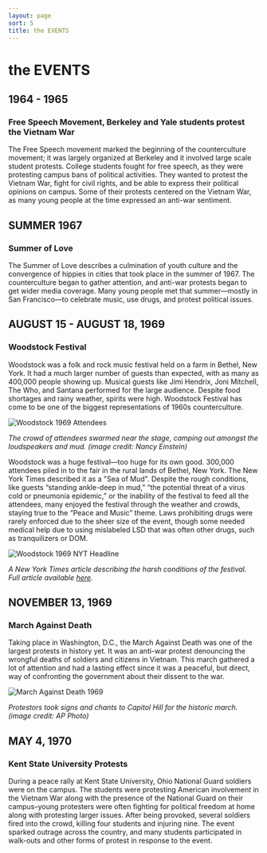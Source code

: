 ```yaml
---
layout: page
sort: 5
title: the EVENTS
---
```


# the EVENTS

## 1964 - 1965 
### Free Speech Movement, Berkeley and Yale students protest the Vietnam War

The Free Speech movement marked the beginning of the counterculture movement; it was largely organized at Berkeley and it involved large scale student protests. College students fought for free speech, as they were protesting campus bans of political activities. They wanted to protest the Vietnam War, fight for civil rights, and be able to express their political opinions on campus. Some of their protests centered on the Vietnam War, as many young people at the time expressed an anti-war sentiment.

## SUMMER 1967 
### Summer of Love

The Summer of Love describes a culmination of youth culture and the convergence of hippies in cities that took place in the summer of 1967. The counterculture began to gather attention, and anti-war protests began to get wider media coverage. Many young people met that summer—mostly in San Francisco—to celebrate music, use drugs, and protest political issues.

## AUGUST 15 - AUGUST 18, 1969 
### Woodstock Festival

Woodstock was a folk and rock music festival held on a farm in Bethel, New York. It had a much larger number of guests than expected, with as many as 400,000 people showing up. Musical guests like Jimi Hendrix, Joni Mitchell, The Who, and Santana performed for the large audience. Despite food shortages and rainy weather, spirits were high. Woodstock Festival has come to be one of the biggest representations of 1960s counterculture.

![Woodstock 1969 Attendees](https://www.history.com/.image/c_limit%2Ccs_srgb%2Cq_auto:good%2Cw_700/MTYzMTI5OTg0MDU4MTQwNDMz/the-crowd.webp)

<p class="description"><i>The crowd of attendees swarmed near the stage, camping out amongst the loudspeakers and mud. (image credit: Nancy Einstein)</i></p>

Woodstock was a huge festival—too huge for its own good. 300,000 attendees piled in to the fair in the rural lands of Bethel, New York. The New York Times described it as a "Sea of Mud". Despite the rough conditions, like guests “standing ankle-deep in mud,” “the potential threat of a virus cold or pneumonia epidemic,” or the inability of the festival to feed all the attendees, many enjoyed the festival through the weather and crowds, staying true to the “Peace and Music” theme. Laws prohibiting drugs were rarely enforced due to the sheer size of the event, though some needed medical help due to using mislabeled LSD that was often other drugs, such as tranquilizers or DOM.

![Woodstock 1969 NYT Headline](../assets/image/woodstock-headline.png)

<p class="description"><i>A New York Times article describing the harsh conditions of the festival. Full article available <a href="http://woodstockpreservation.org/Gallery/NYT-PDF/9_300000CampInSeaOfMud.pdf">here</a>.</i></p>

## NOVEMBER 13, 1969 
### March Against Death

Taking place in Washington, D.C., the March Against Death was one of the largest protests in history yet. It was an anti-war protest denouncing the wrongful deaths of soldiers and citizens in Vietnam. This march gathered a lot of attention and had a lasting effect since it was a peaceful, but direct, way of confronting the government about their dissent to the war.

![March Against Death 1969](https://donnamarie93.files.wordpress.com/2016/11/counterculture3.jpg)

<p class="description"><i>Protestors took signs and chants to Capitol Hill for the historic march. (image credit: AP Photo)</i></p>

## MAY 4, 1970 
### Kent State University Protests

During a peace rally at Kent State University, Ohio National Guard soldiers were on the campus. The students were protesting American involvement in the Vietnam War along with the presence of the National Guard on their campus–young protesters were often fighting for political freedom at home along with protesting larger issues. After being provoked, several soldiers fired into the crowd, killing four students and injuring nine. The event sparked outrage across the country, and many students participated in walk-outs and other forms of protest in response to the event.
